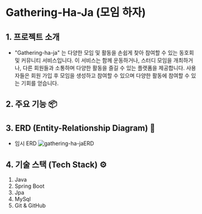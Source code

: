 # Gathering-Ha-Ja (모임 하자)

## 1. 프로젝트 소개

- "Gathering-ha-ja" 는 다양한 모임 및 활동을 손쉽게 찾아 참여할 수 있는 동호회 및 커뮤니티 서비스입니다. 이 서비스는 함께 운동하거나, 스터디 모임을 개최하거나, 다른 회원들과 소통하며 다양한 활동을 즐길 수 있는 플랫폼을 제공합니다. 사용자들은 회원 가입 후 모임을 생성하고 참여할 수 있으며 다양한 활동에 참여할 수 있는 기회를 얻습니다.

## 2. 주요 기능 📦

## 3. ERD (Entity-Relationship Diagram) 🧭
- 임시 ERD
![gathering-ha-jaERD](https://github.com/Woogie95/gathering-ha-ja/assets/78896254/c55ad14f-335c-4f3d-9fec-31a7894a173a)


## 4. 기술 스택 (Tech Stack) ⚙️
1. Java
2. Spring Boot
3. Jpa
4. MySql
5. Git & GitHub
